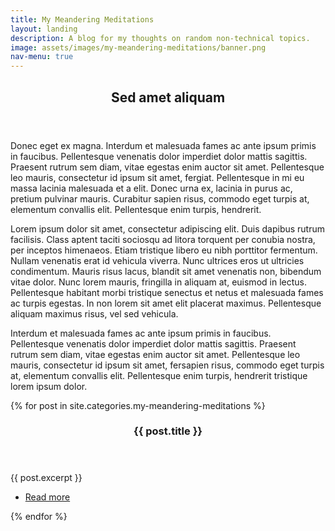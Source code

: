 ```yaml
---
title: My Meandering Meditations
layout: landing
description: A blog for my thoughts on random non-technical topics.
image: assets/images/my-meandering-meditations/banner.png
nav-menu: true
---
```


<!-- Main -->
<div id="main">

<!-- One -->
<section id="one">
	<div class="inner">
		<header class="major">
			<h2>Sed amet aliquam</h2>
		</header>
		<p>Donec eget ex magna. Interdum et malesuada fames ac ante ipsum primis in faucibus. Pellentesque venenatis dolor imperdiet dolor mattis sagittis. Praesent rutrum sem diam, vitae egestas enim auctor sit amet. Pellentesque leo mauris, consectetur id ipsum sit amet, fergiat. Pellentesque in mi eu massa lacinia malesuada et a elit. Donec urna ex, lacinia in purus ac, pretium pulvinar mauris. Curabitur sapien risus, commodo eget turpis at, elementum convallis elit. Pellentesque enim turpis, hendrerit.</p><p>Lorem ipsum dolor sit amet, consectetur adipiscing elit. Duis dapibus rutrum facilisis. Class aptent taciti sociosqu ad litora torquent per conubia nostra, per inceptos himenaeos. Etiam tristique libero eu nibh porttitor fermentum. Nullam venenatis erat id vehicula viverra. Nunc ultrices eros ut ultricies condimentum. Mauris risus lacus, blandit sit amet venenatis non, bibendum vitae dolor. Nunc lorem mauris, fringilla in aliquam at, euismod in lectus. Pellentesque habitant morbi tristique senectus et netus et malesuada fames ac turpis egestas. In non lorem sit amet elit placerat maximus. Pellentesque aliquam maximus risus, vel sed vehicula.</p><p>Interdum et malesuada fames ac ante ipsum primis in faucibus. Pellentesque venenatis dolor imperdiet dolor mattis sagittis. Praesent rutrum sem diam, vitae egestas enim auctor sit amet. Pellentesque leo mauris, consectetur id ipsum sit amet, fersapien risus, commodo eget turpis at, elementum convallis elit. Pellentesque enim turpis, hendrerit tristique lorem ipsum dolor.</p>
	</div>
</section>

<!-- Two -->
<section id="two" class="spotlights">
	{% for post in site.categories.my-meandering-meditations %}
		<section>
			<a href="{{ post.url }}" class="image">
				<img src="{{ post.featured_img }}" alt="" data-position="top center" />
			</a>
			<div class="content">
				<div class="inner">
					<header class="major">
						<h3>{{ post.title }}</h3>
					</header>
					<p>{{ post.excerpt }}</p>
					<ul class="actions">
						<li><a href="{{ post.url }}" class="button">Read more</a></li>
					</ul>
				</div>
			</div>
		</section>
	{% endfor %}
</section>

</div>